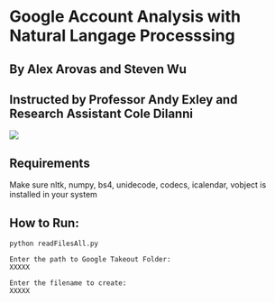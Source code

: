 # Google Account Analysis with Natural Langage Processsing
## By Alex Arovas and Steven Wu
## Instructed by Professor Andy Exley and Research Assistant Cole Dilanni

![](https://github.com/WuStevenShengyang/Google-Account-Analysis-with-Natural-Langage-Processsing/blob/master/image/Research%20Presentation%20SCSI.png)

## Requirements
Make sure nltk, numpy, bs4, unidecode, codecs, icalendar, vobject is installed in your system

## How to Run:
```
python readFilesAll.py

Enter the path to Google Takeout Folder:
XXXXX

Enter the filename to create:
XXXXX
```
